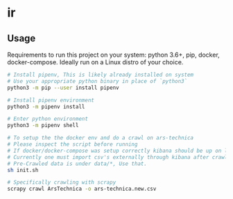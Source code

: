 # ir

## Usage

Requirements to run this project on your system: python 3.6+, pip, docker, docker-compose. Ideally run on a Linux distro of your choice.

```bash
# Install pipenv, This is likely already installed on system
# Use your appropriate python binary in place of `python3`
python3 -m pip --user install pipenv
```

```bash
# Install pipenv environment
python3 -m pipenv install
```

```bash
# Enter python environment
python3 -m pipenv shell
```

```bash
# To setup the the docker env and do a crawl on ars-technica
# Please inspect the script before running
# If docker/docker-compose was setup correctly kibana should be up on localhost:5601
# Currently one must import csv's externally through kibana after crawling sites.
# Pre-Crawled data is under data/*, Use that. 
sh init.sh
```

```bash
# Specifically crawling with scrapy
scrapy crawl ArsTechnica -o ars-technica.new.csv
``` 
